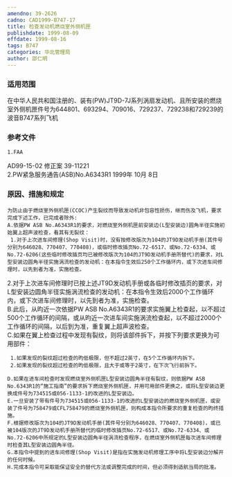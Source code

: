 ```yaml
---
amendno: 39-2626  
cadno: CAD1999-B747-17  
title: 检查发动机燃烧室外侧机匣  
publishdate: 1999-08-09  
effdate: 1999-08-16  
tags: B747  
categories: 华北管理局  
author: 邵仁明  
---
```

  
### 适用范围  
在中华人民共和国注册的、装有(PW)JT9D-7J系列涡扇发动机、且所安装的燃烧室外侧机匣件号为644801、693294、709016、729237、729238和729239的波音B747系列飞机  
  
<!--more-->  
### 参考文件  
    1.FAA  
AD99-15-02 修正案 39-11221  
    2.PW紧急服务通告(ASB)No.A6343R1 1999年 10月 8日  
  
### 原因、措施和规定  
    为防止由于燃烧室外侧机匣(CCOC)产生裂纹而导致发动机非包容性损伤，继而伤及飞机，要求完成下述工作，已完成者除外:  
    A.依据PW ASB No.A6343R1的要求，对燃烧室外侧机匣前安装边(L型安装边)圆角半径实施初始翼上超声波检查，看其有无裂纹：  
     1.对于上次进车间修理(Shop Visit)时，没有按修改版次为104的JT9D发动机手册(其件号分别为646028、770407、770408)，或临时修改插页No.72-6517、或No.72-6334、或No.72-6206(这些临时修改插页均已被修改版次为104的JT9D发动机手册所替代)的要求，对L型安装边圆角半径实施涡流检查的发动机：在本指令生效后250个工作循环内，或下次进车间修理时，以先到者为准，实施检查。  
  
2.对于上次进车间修理时已按上述JT9D发动机手册或各临时修改插页的要求，对L型安装边圆角半径实施涡流检查的发动机：在本指令生效后2000个工作循环内，或下次进车间修理时，以先到者为准，实施检查。  
    B.此后，从昀近一次依据PW ASB No.A6343R1的要求实施翼上检查起，以不超过500个工作循环的间隔，或从昀近一次进车间实施涡流检查起，以不超过2000个工作循环的间隔，以后到为准，重复翼上超声波检查。  
    C.如果在翼上检查过程中发现有裂纹，则将该部件拆下，并按下列要求更换为可用部件：  
  
     1.如果发现的裂纹超过检查的昀低极限，但不超过2英寸，在5个工作循环内拆下。  
     2.如果发现的裂纹超过检查的昀低极限，且大于或等于2英寸，在下次飞行前拆下。  
  
    D.如果在进车间检查时发现燃烧室外侧机匣L型安装边圆角半径有裂纹，则依据PW ASB No.6343R1的“施工指南”的要求拆下燃烧室外侧机匣，并用可用部件更换之，或将L型安装边更换成件号为734515或056-1133-1的改进的L型安装边。  
    E.一旦安装了带有件号为734515或056-1133-1的改进的L型安装边的燃烧室外侧机匣，或安装了件号为758479或CFL758479的燃烧室外侧机匣，则构成本指令所要求的重复检查的昀终措施。  
    F.根据修改版次为104的JT9D发动机手册(其件号分别为646028、770407、770408)，或已被104版次的JT9D发动机手册所替代的临时修改插页No.72-6517、或No.72-6334、或No.72-6206中所规定的L型安装边圆角半径涡流检查程序，在燃烧室外侧机匣每次进车间修理时检查其L型安装边圆角半径。  
    G.本指令中提到的进车间修理(Shop Visit)是指在实施发动机修理工序中将L型安装边分解开的任何时候。  
    H.完成本指令可采取能保证安全的替代方法或调整完成的时间，但必须得到适航当局的批准。  
  
